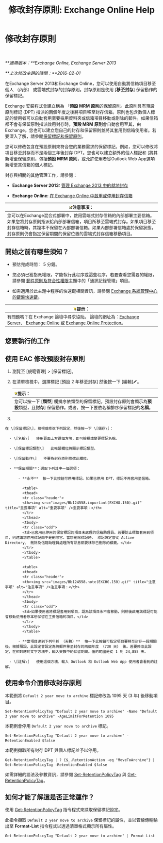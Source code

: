 ﻿---
title: '修改封存原則: Exchange Online Help'
TOCTitle: 修改封存原則
ms:assetid: 1e3002c2-801a-43ea-ae00-52ab34d76b9c
ms:mtpsurl: https://technet.microsoft.com/zh-tw/library/Hh529919(v=EXCHG.150)
ms:contentKeyID: 50472784
ms.date: 05/23/2018
mtps_version: v=EXCHG.150
ms.translationtype: MT
---

# 修改封存原則

 

_**適用版本：**Exchange Online, Exchange Server 2013_

_**上次修改主題的時間：**2016-02-01_

在Exchange Server 2013和Exchange Online，您可以使用自動將信箱項目移至個人 （內部） 或雲端式封存的封存原則。封存原則是使用 \[**移至封存**\] 保留動作的保留標記。

Exchange 安裝程式會建立稱為 「**預設 MRM 原則**的保留原則。此原則具有預設原則標記 (DPT) 指派的兩個年度之後將項目移至封存信箱。原則也包含數個人標記的使用者可以自動套用至要採用資料夾或信箱項目移動或刪除的郵件。如果信箱都不會有保留原則指派啟用封存時，**預設 MRM 原則**會自動套用至其，由 Exchange。您也可以建立您自己的封存和保留原則並將其套用到信箱使用者。若要深入了解，請參閱[保留標記和保留原則](retention-tags-and-retention-policies-exchange-2013-help.md)。

您可以修改包含在預設原則來符合您的業務需求的保留標記。例如，您可以修改將項目移至封存而不是兩個三年後封存 DPT。您也可以建立額外的個人標記和 \[將其新增至保留原則，包括**預設 MRM 原則**，或允許使用者從Outlook Web App選項新增至其信箱的個人標記。

封存與相關的其他管理工作，請參閱：

  - **Exchange Server 2013:** [管理 Exchange 2013 中的就地封存](manage-in-place-archives-in-exchange-2013-exchange-2013-help.md)

  - **Exchange Online:** [在 Exchange Online 中啟用或停用封存信箱](https://technet.microsoft.com/zh-tw/library/jj984357\(v=exchg.150\))

<table>
<thead>
<tr class="header">
<th><img src="images/Bb124558.note(EXCHG.150).gif" title="注意事項" alt="注意事項" />注意事項：</th>
</tr>
</thead>
<tbody>
<tr class="odd">
<td>您可以在Exchange混合式部署中，啟用雲端式封存信箱的內部部署主要信箱。如果您將封存原則指派給內部部署信箱，項目所移至雲端式封存。如果項目移至封存信箱時，其複本不保留在內部部署信箱。如果內部部署信箱處於保留狀態，封存原則仍會指定保留期間的保留位置的雲端式封存信箱移動項目。</td>
</tr>
</tbody>
</table>


## 開始之前有哪些須知？

  - 預估完成時間： 5 分鐘。

  - 您必須已獲指派權限，才能執行此程序或這些程序。若要查看您需要的權限，請參閱 [郵件原則及符合性權限](messaging-policy-and-compliance-permissions-exchange-2013-help.md)主題中的「通訊記錄管理」項目。

  - 如需適用於此主題中程序的快速鍵相關資訊，請參閱 [Exchange 系統管理中心的鍵盤快速鍵](keyboard-shortcuts-in-the-exchange-admin-center-exchange-online-protection-help.md)。

<table>
<thead>
<tr class="header">
<th><img src="images/Bb124558.tip(EXCHG.150).gif" title="提示" alt="提示" />提示：</th>
</tr>
</thead>
<tbody>
<tr class="odd">
<td>有問題嗎？在 Exchange 論壇中尋求協助。 論壇的網址為：<a href="https://go.microsoft.com/fwlink/p/?linkid=60612">Exchange Server</a>、 <a href="https://go.microsoft.com/fwlink/p/?linkid=267542">Exchange Online</a> 或 <a href="https://go.microsoft.com/fwlink/p/?linkid=285351">Exchange Online Protection</a>。</td>
</tr>
</tbody>
</table>


## 您要執行的工作

## 使用 EAC 修改預設封存原則

1.  瀏覽至 \[規範管理\] \> \[保留標記\]。

2.  在清單檢視中，選擇標記 \[預設 2 年移至封存\] 然後按一下 \[編輯\]![編輯圖示](images/JJ218640.6f53ccb2-1f13-4c02-bea0-30690e6ea71d(EXCHG.150).gif "編輯圖示")。
    
    <table>
    <thead>
    <tr class="header">
    <th><img src="images/Bb124558.tip(EXCHG.150).gif" title="提示" alt="提示" />提示：</th>
    </tr>
    </thead>
    <tbody>
    <tr class="odd">
    <td>您可以按一下 [<strong>類型</strong>] 欄排序依類型的保留標記。預設封存原則會顯示為<strong>預設</strong>類型，且<strong>封存</strong>] 保留動作。或者，按一下要依名稱排序保留標記的<strong>名稱</strong>。</td>
    </tr>
    </tbody>
    </table>


3.  
    
    在 \[保留標記\]，檢視或修改下列設定，然後按一下 \[儲存\]：
    
      - \[名稱\]   使用頁面上方這個方塊，即可檢視或變更標記名稱。
    
      - \[保留標記類型\]   此唯讀欄位將顯示標記類型。
    
      - \[保留動作\]   不要為封存原則修改此欄位。
    
      - **保留期間**：選取下列其中一個選項：
        
          - **永不**  按一下此按鈕可停用標記。如果已停用 DPT，標記不再套用至信箱。
            
            <table>
            <thead>
            <tr class="header">
            <th><img src="images/Bb124558.important(EXCHG.150).gif" title="重要事項" alt="重要事項" />重要事項：</th>
            </tr>
            </thead>
            <tbody>
            <tr class="odd">
            <td>已套用已停用的保留標記的項目未處理的信箱助理員。若要防止標籤套用到項目，則建議您停用標記而不是刪除它。當您刪除標記時、 標記設定會從 Active Directory、 刪除及信箱助理員處理所有訊息都要移除已刪除的標籤。</td>
            </tr>
            </tbody>
            </table>
            
            <table>
            <thead>
            <tr class="header">
            <th><img src="images/Bb124558.note(EXCHG.150).gif" title="注意事項" alt="注意事項" />注意事項：</th>
            </tr>
            </thead>
            <tbody>
            <tr class="odd">
            <td>如果使用者將標記套用到項目，認為該項目永不會移動，則稍後啟用該標記可能會移動使用者原本想保留在主要信箱的項目。</td>
            </tr>
            </tbody>
            </table>
        
          - **當項目達到下列年齡 （天數）**  按一下此按鈕可指定項目要移至封存一段期間後。根據預設，此設定會設定為將郵件移至封存的兩個年度 （730 天） 後。若要修改此設定，在相對應的文字方塊中，輸入天數中的保留期間。值的範圍是從 1 到 24,855 天。
    
      - \[註解\]   使用這個方塊，輸入 Outlook 和 Outlook Web App 使用者會看到的註解。

## 使用命令介面修改封存原則

本範例將 `Default 2 year move to archive` 標記修改為 1095 天 (3 年) 後移動項目。

    Set-RetentionPolicyTag "Default 2 year move to archive" -Name "Default 3 year move to archive" -AgeLimitForRetention 1095

本範例會停用 `Default 2 year move to archive` 標記。

    Set-RetentionPolicyTag "Default 2 year move to archive" -RetentionEnabled $false

本範例擷取所有封存 DPT 與個人標記並予以停用。

    Get-RetentionPolicyTag | ? {$_.RetentionAction -eq "MoveToArchive"} | Set-RetentionPolicyTag -RetentionEnabled $false

如需詳細的語法及參數資訊，請參閱 [Set-RetentionPolicyTag](https://technet.microsoft.com/zh-tw/library/dd298042\(v=exchg.150\)) 與 [Get-RetentionPolicyTag](https://technet.microsoft.com/zh-tw/library/dd298009\(v=exchg.150\))。

## 如何才能了解這是否正常運作？

使用 [Get-RetentionPolicyTag](https://technet.microsoft.com/zh-tw/library/dd298009\(v=exchg.150\)) 指令程式來擷取保留標記設定。

此指令擷取 `Default 2 year move to archive` 保留標記的屬性，並以管線傳輸輸出至 **Format-List** 指令程式以透過清單格式顯示所有屬性。

    Get-RetentionPolicyTag "Default 2 year move to archive" | Format-List

